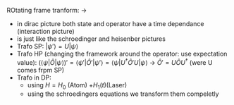 ROtating frame tranform: ->   
- in dirac picture both state and operator have a time dependance (interaction picture) 
- is just like the schroedinger and heisenber pictures 
- Trafo SP: $| \psi ' \rangle = U | \psi \rangle$ 
- Trafo HP (changing the framework around the operator: use expectation value): $(\langle \psi| \hat O | \psi \rangle)' = \langle \psi ' | \hat O'| \psi' \rangle = \langle \psi| U^{\dagger} \hat O' U|\psi \rangle$ -> $\hat O' = U \hat O U^{\dagger}$  (were U comes frpm SP)
- Trafo in DP: 
	- using $H = H_0$ (Atom) $+ H_1(t)$(Laser) 
	- using the schroedingers equations we transform them compeletly 